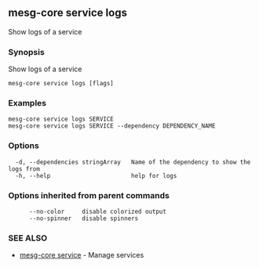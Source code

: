 ## mesg-core service logs

Show logs of a service

### Synopsis

Show logs of a service

```
mesg-core service logs [flags]
```

### Examples

```
mesg-core service logs SERVICE
mesg-core service logs SERVICE --dependency DEPENDENCY_NAME
```

### Options

```
  -d, --dependencies stringArray   Name of the dependency to show the logs from
  -h, --help                       help for logs
```

### Options inherited from parent commands

```
      --no-color     disable colorized output
      --no-spinner   disable spinners
```

### SEE ALSO

* [mesg-core service](mesg-core_service.md)	 - Manage services

